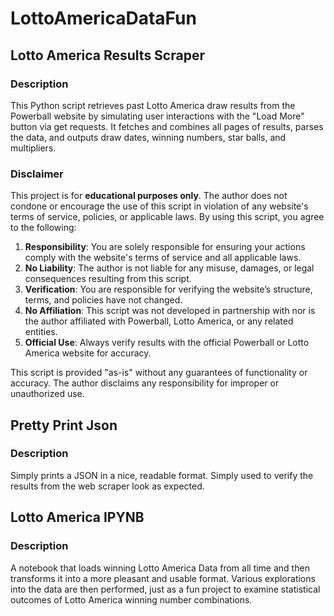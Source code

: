 # LottoAmericaDataFun

## Lotto America Results Scraper

### Description

This Python script retrieves past Lotto America draw results from the Powerball website by simulating user interactions with the "Load More" button via get requests. It fetches and combines all pages of results, parses the data, and outputs draw dates, winning numbers, star balls, and multipliers.

### Disclaimer

This project is for **educational purposes only**. The author does not condone or encourage the use of this script in violation of any website's terms of service, policies, or applicable laws. By using this script, you agree to the following:

1. **Responsibility**: You are solely responsible for ensuring your actions comply with the website's terms of service and all applicable laws.  
2. **No Liability**: The author is not liable for any misuse, damages, or legal consequences resulting from this script.  
3. **Verification**: You are responsible for verifying the website’s structure, terms, and policies have not changed.  
4. **No Affiliation**: This script was not developed in partnership with nor is the author affiliated with Powerball, Lotto America, or any related entities.  
5. **Official Use**: Always verify results with the official Powerball or Lotto America website for accuracy.  

This script is provided "as-is" without any guarantees of functionality or accuracy. The author disclaims any responsibility for improper or unauthorized use. 

## Pretty Print Json

### Description
Simply prints a JSON in a nice, readable format. Simply used to verify the results from the web scraper look as expected.


## Lotto America IPYNB

### Description

A notebook that loads winning Lotto America Data from all time and then transforms it into a more pleasant and usable format. Various explorations into the data are then performed, just as a fun project to examine statistical outcomes of Lotto America winning number combinations.
